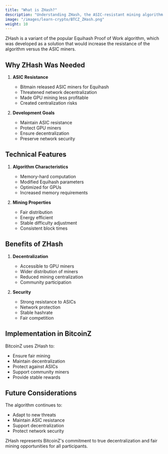 ```yaml
---
title: "What is ZHash?"
description: "Understanding ZHash, the ASIC-resistant mining algorithm used by BitcoinZ to ensure fair and decentralized mining."
image: "/images/learn-crypto/BTCZ_ZHash.png"
weight: 10
---
```


ZHash is a variant of the popular Equihash Proof of Work algorithm, which was developed as a solution that would increase the resistance of the algorithm versus the ASIC miners.

## Why ZHash Was Needed

1. **ASIC Resistance**
   - Bitmain released ASIC miners for Equihash
   - Threatened network decentralization
   - Made GPU mining less profitable
   - Created centralization risks

2. **Development Goals**
   - Maintain ASIC resistance
   - Protect GPU miners
   - Ensure decentralization
   - Preserve network security

## Technical Features

1. **Algorithm Characteristics**
   - Memory-hard computation
   - Modified Equihash parameters
   - Optimized for GPUs
   - Increased memory requirements

2. **Mining Properties**
   - Fair distribution
   - Energy efficient
   - Stable difficulty adjustment
   - Consistent block times

## Benefits of ZHash

1. **Decentralization**
   - Accessible to GPU miners
   - Wider distribution of miners
   - Reduced mining centralization
   - Community participation

2. **Security**
   - Strong resistance to ASICs
   - Network protection
   - Stable hashrate
   - Fair competition

## Implementation in BitcoinZ

BitcoinZ uses ZHash to:
- Ensure fair mining
- Maintain decentralization
- Protect against ASICs
- Support community miners
- Provide stable rewards

## Future Considerations

The algorithm continues to:
- Adapt to new threats
- Maintain ASIC resistance
- Support decentralization
- Protect network security

ZHash represents BitcoinZ's commitment to true decentralization and fair mining opportunities for all participants.